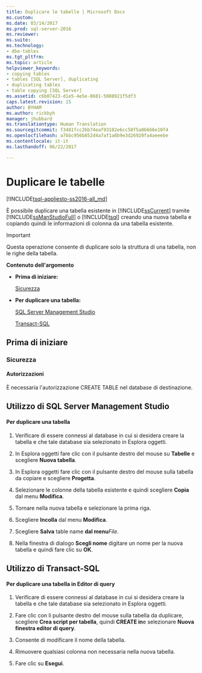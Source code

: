 ```yaml
---
title: Duplicare le tabelle | Microsoft Docs
ms.custom: 
ms.date: 03/14/2017
ms.prod: sql-server-2016
ms.reviewer: 
ms.suite: 
ms.technology:
- dbe-tables
ms.tgt_pltfrm: 
ms.topic: article
helpviewer_keywords:
- copying tables
- tables [SQL Server], duplicating
- duplicating tables
- table copying [SQL Server]
ms.assetid: c6b07423-d1e5-4e5e-8681-5088921f5df3
caps.latest.revision: 15
author: BYHAM
ms.author: rickbyh
manager: jhubbard
ms.translationtype: Human Translation
ms.sourcegitcommit: f3481fcc2bb74eaf93182e6cc58f5a06666e10f4
ms.openlocfilehash: a7bbc956b852d4a7af1a8b9e3d26920fa4aeeebe
ms.contentlocale: it-it
ms.lasthandoff: 06/22/2017

---
```

# <a name="duplicate-tables"></a>Duplicare le tabelle
[!INCLUDE[tsql-appliesto-ss2016-all_md](../../includes/tsql-appliesto-ss2016-all-md.md)]

  È possibile duplicare una tabella esistente in [!INCLUDE[ssCurrent](../../includes/sscurrent-md.md)] tramite [!INCLUDE[ssManStudioFull](../../includes/ssmanstudiofull-md.md)] o [!INCLUDE[tsql](../../includes/tsql-md.md)] creando una nuova tabella e copiando quindi le informazioni di colonna da una tabella esistente.  
  
> [!IMPORTANT]  
>  Questa operazione consente di duplicare solo la struttura di una tabella, non le righe della tabella.  
  
 **Contenuto dell'argomento**  
  
-   **Prima di iniziare:**  
  
     [Sicurezza](#Security)  
  
-   **Per duplicare una tabella:**  
  
     [SQL Server Management Studio](#SSMSProcedure)  
  
     [Transact-SQL](#TsqlProcedure)  
  
##  <a name="BeforeYouBegin"></a> Prima di iniziare  
  
###  <a name="Security"></a> Sicurezza  
  
####  <a name="Permissions"></a> Autorizzazioni  
 È necessaria l'autorizzazione CREATE TABLE nel database di destinazione.  
  
##  <a name="SSMSProcedure"></a> Utilizzo di SQL Server Management Studio  
  
#### <a name="to-duplicate-a-table"></a>Per duplicare una tabella  
  
1.  Verificare di essere connessi al database in cui si desidera creare la tabella e che tale database sia selezionato in Esplora oggetti.  
  
2.  In Esplora oggetti fare clic con il pulsante destro del mouse su **Tabelle** e scegliere **Nuova tabella**.  
  
3.  In Esplora oggetti fare clic con il pulsante destro del mouse sulla tabella da copiare e scegliere **Progetta**.  
  
4.  Selezionare le colonne della tabella esistente e quindi scegliere **Copia** dal menu **Modifica**.  
  
5.  Tornare nella nuova tabella e selezionare la prima riga.  
  
6.  Scegliere **Incolla** dal menu **Modifica**.  
  
7.  Scegliere **Salva** table name **dal menu***File*.  
  
8.  Nella finestra di dialogo **Scegli nome** digitare un nome per la nuova tabella e quindi fare clic su **OK**.  
  
##  <a name="TsqlProcedure"></a> Utilizzo di Transact-SQL  
  
#### <a name="to-duplicate-a-table-in-query-editor"></a>Per duplicare una tabella in Editor di query  
  
1.  Verificare di essere connessi al database in cui si desidera creare la tabella e che tale database sia selezionato in Esplora oggetti.  
  
2.  Fare clic con li pulsante destro del mouse sulla tabella da duplicare, scegliere **Crea script per tabella**, quindi **CREATE in**e selezionare **Nuova finestra editor di query**.  
  
3.  Consente di modificare il nome della tabella.  
  
4.  Rimuovere qualsiasi colonna non necessaria nella nuova tabella.  
  
5.  Fare clic su **Esegui**.  
  
  
